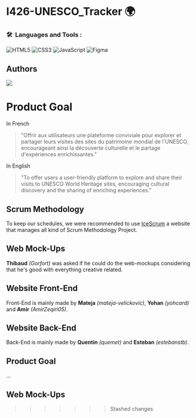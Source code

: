 # I426-UNESCO_Tracker 🌍<br>
### 🛠 &nbsp;Languages and Tools :
![HTML5](https://img.shields.io/badge/html5-%23E34F26.svg?&style=for-the-badge&logo=html5&logoColor=white) ![CSS3](https://img.shields.io/badge/css3-%231572B6.svg?&style=for-the-badge&logo=css3&logoColor=white) ![JavaScript](https://img.shields.io/badge/javascript-%23F7DF1E.svg?&style=for-the-badge&logo=javascript&logoColor=black) ![Figma](https://img.shields.io/badge/figma-%23F24E1E.svg?style=for-the-badge&logo=figma&logoColor=white)

## Authors

<a href="https://github.com/gorfort/426-UNESCO/graphs/contributors">
  <img src="https://contrib.rocks/image?repo=estebanstb/426-UNESCO" />
</a>


# Product Goal

In French

> "Offrir aux utilisateurs une plateforme conviviale pour explorer et partager leurs visites des sites du patrimoine mondial de l'UNESCO, encourageant ainsi la découverte culturelle et le partage d'expériences enrichissantes."

In English

> "To offer users a user-friendly platform to explore and share their visits to UNESCO World Heritage sites, encouraging cultural discovery and the sharing of enriching experiences."

## Scrum Methodology

To keep our schedules, we were recommended to use [IceScrum](https://etml.icescrum.com/p/426UNESCO/#/project) a website that manages all kind of Scrum Methodology Project.

## Web Mock-Ups

**Thibaud** _(Gorfort)_ was asked if he could do the web-mockups considering that he's good with everything creative related.

## Website Front-End

Front-End is mainly made by **Mateja** _(mateja-velickovic)_, **Yohan** _(yohcard)_ and **Amir** _(AmirZeqiri05)_.

## Website Back-End

 Back-End is mainly made by **Quentin** _(quemet)_ and **Esteban** _(estebanstb)_.


## Product Goal

...

## Web Mock-Ups

> > > > > > > Stashed changes
